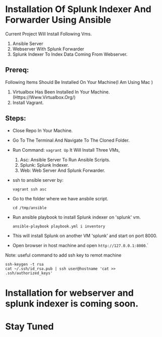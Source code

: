 
# Installation Of Splunk Indexer And Forwarder Using Ansible

Current Project Will Install Following Vms.
1. Ansible Server
2. Webserver With Splunk Forwarder
3. Splunk Indexer To Index Data Coming From Webserver.


## Prereq: 
Following Items Should Be Installed On Your Machine(I Am Using Mac )
1. Virtualbox Has Been Installed In Your Machine. (Https://Www.Virtualbox.Org/)
2. Install Vagrant.

## Steps:
- Close Repo In Your Machine.
- Go To The Terminal And Navigate To The Cloned Folder.
- Run Command:
`vagrant Up`
	It Will Install Three VMs,
	1. Asc: Ansible Server To Run Ansible Scripts.
	2. Splunk: Splunk Indexer.
	3. Web: Web Server And Splunk Forwarder.
- ssh to ansible server by:

    `vagrant ssh asc`

- Go to the folder where we have ansbile script.

    `cd /tmp/ansible`

- Run ansible playbook to install Splunk indexer on 'splunk' vm. 

    `ansible-playbook playbook.yml i inventory`

- This will install Splunk on another VM 'splunk' and start on port 8000.
- Open browser in host machine and open 
`http://127.0.0.1:8000`.`

Note: useful command to add ssh key to remot machine

    ssh-keygen -t rsa
    cat ~/.ssh/id_rsa.pub | ssh user@hostname 'cat >> .ssh/authorized_keys'


# Installation for webserver and splunk indexer is coming soon. 

# Stay Tuned



